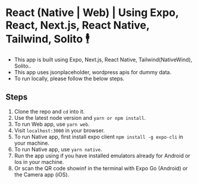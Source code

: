# React (Native | Web) | Using Expo, React, Next.js, React Native, Tailwind, Solito 🕴

- This app is built using Expo, Next.js, React Native, Tailwind(NativeWind), Solito..
- This app uses jsonplaceholder, wordpress apis for dummy data.
- To run locally, please follow the below steps.

## Steps
1. Clone the repo and `cd` into it.
1. Use the latest node version and `yarn or npm install`.
1. To run Web app, use `yarn web`. 
1. Visit `localhost:3000` in your browser.
1. To run Native app, first install expo client `npm install -g expo-cli` in your machine.
1. To run Native app, use `yarn native`.
1. Run the app using if you have installed emulators already for Android or Ios in your machine.
1. Or scan the QR code showinf in the terminal with Expo Go (Android) or the Camera app (iOS).